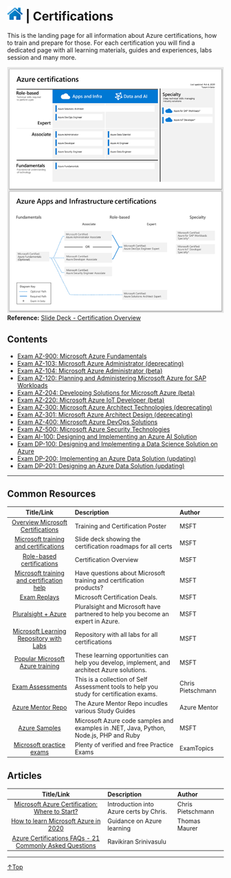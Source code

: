 # [![Home](/img/home.png)](../../README.md "Home") | Certifications 
This is the landing page for all information about Azure certifications, how to train and prepare for those.
For each certification you will find a dedicated page with all learning materials, guides and experiences, labs session and many more.

![Cert](/img/cert-overview.png)
**Reference:** [Slide Deck - Certification Overview](https://query.prod.cms.rt.microsoft.com/cms/api/am/binary/RWtQJJ) 

## Contents
- [Exam AZ-900: Microsoft Azure Fundamentals](az-900.md)
- [Exam AZ-103: Microsoft Azure Administrator (deprecating)](az-103.md)
- [Exam AZ-104: Microsoft Azure Administrator (beta)](az-104.md)
- [Exam AZ-120: Planning and Administering Microsoft Azure for SAP Workloads](az-120.md)
- [Exam AZ-204: Developing Solutions for Microsoft Azure (beta)](az-204.md)
- [Exam AZ-220: Microsoft Azure IoT Developer (beta)](az-220.md)
- [Exam AZ-300: Microsoft Azure Architect Technologies (deprecating)](az-300.md)
- [Exam AZ-301: Microsoft Azure Architect Design (deprecating)](az-301.md)
- [Exam AZ-400: Microsoft Azure DevOps Solutions](az-400.md)
- [Exam AZ-500: Microsoft Azure Security Technologies](az-500.md)
- [Exam AI-100: Designing and Implementing an Azure AI Solution](ai-100.md)
- [Exam DP-100: Designing and Implementing a Data Science Solution on Azure](dp-100.md)
- [Exam DP-200: Implementing an Azure Data Solution (updating)](dp-200.md)
- [Exam DP-201: Designing an Azure Data Solution (updating)](dp-201.md)
___

## Common Resources
|                                                Title/Link                                                 | Description                                                                                  | Author            |
| :-------------------------------------------------------------------------------------------------------: | :------------------------------------------------------------------------------------------- | :---------------- |
|                    [Overview Microsoft Certifications](http://aka.ms/TrainCertPoster)                     | Training and Certification Poster                                                            | MSFT              |
| [Microsoft training and certifications](https://query.prod.cms.rt.microsoft.com/cms/api/am/binary/RWtQJJ) | Slide deck showing the certification roadmaps for all certs                                  | MSFT              |
|     [Role-based certifications](https://www.microsoft.com/en-us/learning/certification-overview.aspx)     | Certification Overview                                                                       | MSFT              |
|  [Microsoft training and certification help](https://docs.microsoft.com/en-us/learn/certifications/help)  | Have questions about Microsoft training and certification products?                          | MSFT              |
|                [Exam Replays](https://docs.microsoft.com/en-us/learn/certifications/deals)                | Microsoft Certification Deals.                                                               | MSFT              |
|                [Pluralsight + Azure](https://www.pluralsight.com/partners/microsoft/azure)                | Pluralsight and Microsoft have partnered to help you become an expert in Azure.              | MSFT              |
|              [Microsoft Learning Repository with Labs](https://github.com/MicrosoftLearning)              | Repository with all labs for all certifications                                              | MSFT              |
|     [Popular Microsoft Azure training](https://www.microsoft.com/en-us/learning/azure-training.aspx)      | These learning opportunities can help you develop, implement, and architect Azure solutions. | MSFT              |
|                    [Exam Assessments](https://github.com/Build5Nines/exam-assessments)                    | This is a collection of Self Assessment tools to help you study for certification exams.     | Chris Pietschmann |
|                            [Azure Mentor Repo](https://github.com/AzureMentor)                            | The Azure Mentor Repo incudles various Study Guides                                          | Azure Mentor      |
|                             [Azure Samples](https://github.com/Azure-Samples)                             | Microsoft Azure code samples and examples in .NET, Java, Python, Node.js, PHP and Ruby       | MSFT              |
|                  [Microsoft practice exams](https://www.examtopics.com/exams/microsoft/)                  | Plenty of verified and free Practice Exams                                                   | ExamTopics        |


## Articles
|                                                       Title/Link                                                        | Description                             | Author            |
| :---------------------------------------------------------------------------------------------------------------------: | :-------------------------------------- | :---------------- |
| [Microsoft Azure Certification: Where to Start?](https://build5nines.com/microsoft-azure-certification-where-to-start/) | Introduction into Azure certs by Chris. | Chris Pietschmann |
|    [How to learn Microsoft Azure in 2020](https://www.thomasmaurer.ch/2019/12/how-to-learn-microsoft-azure-in-2020/)    | Guidance on Azure learning              | Thomas Maurer     |
|       [Azure Certifications FAQs - 21 Commonly Asked Questions](https://ravikirans.com/faqs-azure-certification/)       | Ravikiran Srinivasulu                   |


___
 <a href="#top" title="Back to the top.">↑Top</a>